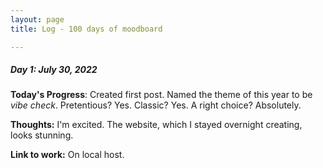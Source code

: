 ```yaml
---
layout: page
title: Log - 100 days of moodboard

---
```



##### Day 1: July 30, 2022

**Today's Progress**: Created first post. Named the theme of this year to be _vibe check_. Pretentious? Yes. Classic? Yes. A right choice? Absolutely.

**Thoughts:** I'm excited. The website, which I stayed overnight creating, looks stunning.

**Link to work:** On local host. 



<div class="divider"></div>






